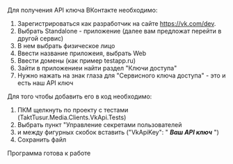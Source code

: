 ﻿ Для получения API ключа ВКонтакте необходимо:
1. Зарегистрироваться как разработчик на сайте https://vk.com/dev.
2. Выбрать Standalone - приложение (далее вам предложат перейти в другой сервис)
3. В нем выбрать физическое лицо
4. Ввести название приложеия, выбрать Web 
5. Ввести домены (как пример testapp.ru)
6. Зайти в приложениеи найти раздел "Ключи доступа"
7. Нужно нажать на знак глаза для "Сервисного ключа доступа" - это и есть наш API ключ

Для того чтобы добавить его в код необходимо:
1. ПКМ щелкнуть по проекту с тестами (TaktTusur.Media.Clients.VkApi.Tests)
2. Выбрать пункт "Управление секретами пользователей
3. и между фигурных скобок вставить ("VkApiKey": " ***Ваш API ключ*** ") 
4. Сохранить файл 

Программа готова к работе